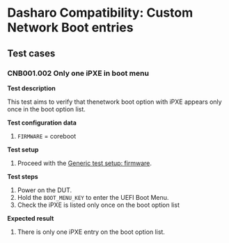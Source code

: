 # Dasharo Compatibility: Custom Network Boot entries

## Test cases

### CNB001.002 Only one iPXE in boot menu

**Test description**

This test aims to verify that thenetwork boot option with iPXE appears only
once in the boot option list.

**Test configuration data**

1. `FIRMWARE` = coreboot

**Test setup**

1. Proceed with the
    [Generic test setup: firmware](../../generic-test-setup#firmware).

**Test steps**

1. Power on the DUT.
1. Hold the `BOOT_MENU_KEY` to enter the UEFI Boot Menu.
2. Check the iPXE is listed only once on the boot option list

**Expected result**

1. There is only one iPXE entry on the boot option list.
